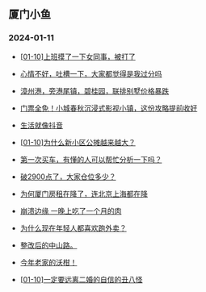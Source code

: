 ## 厦门小鱼 
### 2024-01-11

+ [[01-10]上班摸了一下女同事，被打了](http://bbs.xmfish.com/read-htm-tid-18133221.html)

+ [心情不好，吐槽一下，大家都觉得是我过分吗](http://bbs.xmfish.com/read-htm-tid-18133100.html)

+ [漳州港，旁港尾镇，碧桂园，联排别墅价格暴跌](http://bbs.xmfish.com/read-htm-tid-18133089.html)

+ [门票全免！小城春秋沉浸式影视小镇，这份攻略提前收好](http://bbs.xmfish.com/read-htm-tid-18133236.html)

+ [生活就像抖音](http://bbs.xmfish.com/read-htm-tid-18133114.html)

+ [[01-10]为什么新小区公摊越来越大？](http://bbs.xmfish.com/read-htm-tid-18133300.html)

+ [第一次买车，有懂的人可以帮忙分析一下吗？](http://bbs.xmfish.com/read-htm-tid-18133290.html)

+ [破2900点了，大家仓位多少？](http://bbs.xmfish.com/read-htm-tid-18133332.html)

+ [为何厦门房租在降了，连北京上海都在降](http://bbs.xmfish.com/read-htm-tid-18133227.html)

+ [崩溃边缘 一晚上吃了一个月的肉](http://bbs.xmfish.com/read-htm-tid-18133297.html)

+ [为什么现在年轻人都喜欢跑外卖？](http://bbs.xmfish.com/read-htm-tid-18133234.html)

+ [整改后的中山路。](http://bbs.xmfish.com/read-htm-tid-18133342.html)

+ [今年老家的沃柑！](http://bbs.xmfish.com/read-htm-tid-18133273.html)

+ [[01-10]一定要远离二婚的自信的丑八怪](http://bbs.xmfish.com/read-htm-tid-18133170.html)

